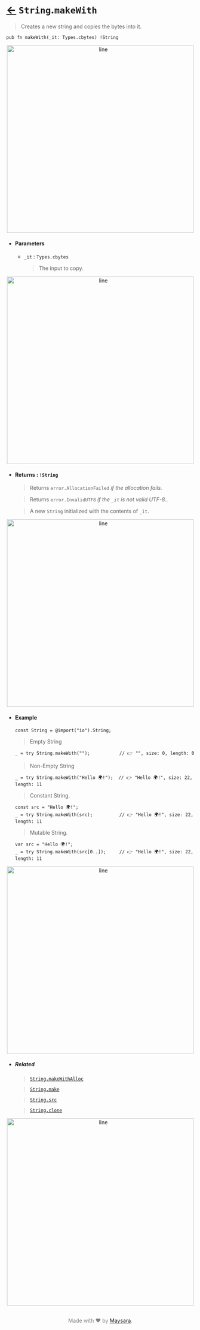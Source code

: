 # [←](../) `String`.`makeWith`

> Creates a new string and copies the bytes into it.

```zig
pub fn makeWith(_it: Types.cbytes) !String
```


<div align="center">
<img src="https://raw.githubusercontent.com/Super-ZIG/io/refs/heads/main/docs/dist/img/md/line.png" alt="line" style="width:500px;"/>
</div>

- #### Parameters

    - `_it` : `Types.cbytes`

        > The input to copy.

<div align="center">
<img src="https://raw.githubusercontent.com/Super-ZIG/io/refs/heads/main/docs/dist/img/md/line.png" alt="line" style="width:500px;"/>
</div>

- #### Returns : `!String`

    > Returns `error.AllocationFailed` _if the allocation fails._

    > Returns `error.InvalidUTF8` _if the `_it` is not valid UTF-8._.

    > A new `String` initialized with the contents of `_it`.

<div align="center">
<img src="https://raw.githubusercontent.com/Super-ZIG/io/refs/heads/main/docs/dist/img/md/line.png" alt="line" style="width:500px;"/>
</div>

- #### Example

    ```zig
    const String = @import("io").String;
    ```

    > Empty String

    ```zig
    _ = try String.makeWith("");           // 👉 "", size: 0, length: 0
    ```

    > Non-Empty String

    ```zig
    _ = try String.makeWith("Hello 🌍!");  // 👉 "Hello 🌍!", size: 22, length: 11
    ```

    > Constant String.

    ```zig
    const src = "Hello 🌍!";
    _ = try String.makeWith(src);          // 👉 "Hello 🌍!", size: 22, length: 11
    ```

    > Mutable String.

    ```zig
    var src = "Hello 🌍!";
    _ = try String.makeWith(src[0..]);     // 👉 "Hello 🌍!", size: 22, length: 11
    ```

<div align="center">
<img src="https://raw.githubusercontent.com/Super-ZIG/io/refs/heads/main/docs/dist/img/md/line.png" alt="line" style="width:500px;"/>
</div>

- ##### Related

  > [`String.makeWithAlloc`](./makeWithAlloc.md)

  > [`String.make`](./make.md)

  > [`String.src`](./src.md)

  > [`String.clone`](./clone.md)


<div align="center">
<img src="https://raw.githubusercontent.com/Super-ZIG/io/refs/heads/main/docs/dist/img/md/line.png" alt="line" style="width:500px;"/>
</div>

<p align="center" style="color:grey;"><br />Made with ❤️ by <a href="http://github.com/maysara-elshewehy" target="blank">Maysara</a>.</p>